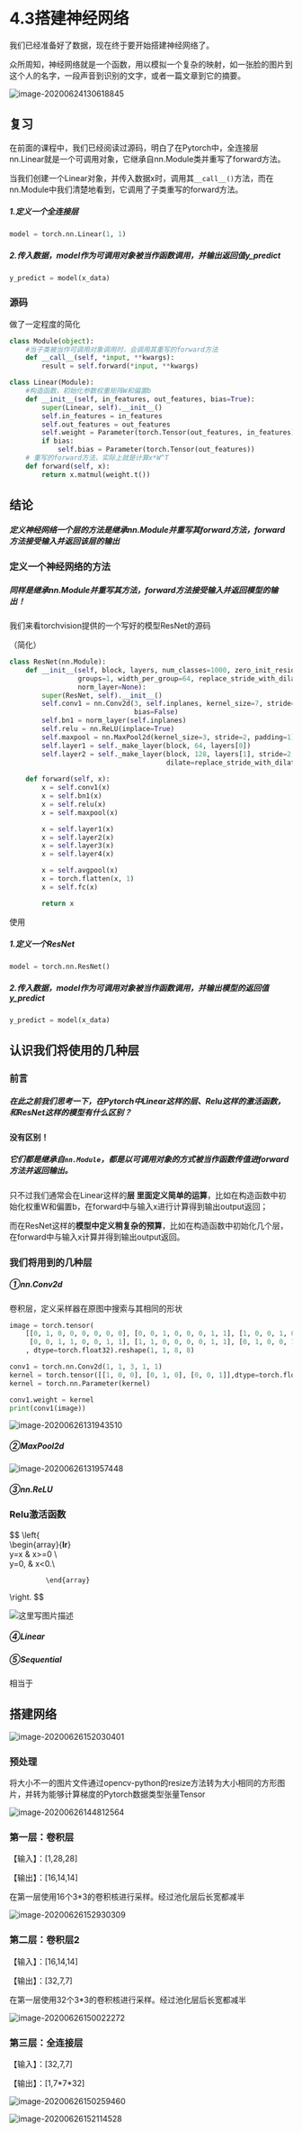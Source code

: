 # 4.3搭建神经网络

我们已经准备好了数据，现在终于要开始搭建神经网络了。

众所周知，神经网络就是一个函数，用以模拟一个复杂的映射，如一张脸的图片到这个人的名字，一段声音到识别的文字，或者一篇文章到它的摘要。

![image-20200624130618845](image-20200624130618845.png)

## 复习

在前面的课程中，我们已经阅读过源码，明白了在Pytorch中，全连接层nn.Linear就是一个可调用对象，它继承自nn.Module类并重写了forward方法。

当我们创建一个Linear对象，并传入数据x时，调用其`__call__()`方法，而在nn.Module中我们清楚地看到，它调用了子类重写的forward方法。

##### 1.定义一个全连接层

```python
model = torch.nn.Linear(1, 1)
```

##### 2.传入数据，model作为可调用对象被当作函数调用，并输出返回值y_predict

```python
y_predict = model(x_data)
```

### 源码

做了一定程度的简化

```python
class Module(object):
    #当子类被当作可调用对象调用时，会调用其重写的forward方法
    def __call__(self, *input, **kwargs):
        result = self.forward(*input, **kwargs)

class Linear(Module):
    #构造函数，初始化参数权重矩阵W和偏置b
    def __init__(self, in_features, out_features, bias=True):
        super(Linear, self).__init__()
        self.in_features = in_features
        self.out_features = out_features
        self.weight = Parameter(torch.Tensor(out_features, in_features))
        if bias:
            self.bias = Parameter(torch.Tensor(out_features))
    # 重写的forward方法，实际上就是计算x*W^T
    def forward(self, x):
        return x.matmul(weight.t())
```

## 结论

##### 定义神经网络一个层的方法是继承nn.Module并重写其forward方法，forward方法接受输入并返回该层的输出

### 定义一个神经网络的方法

##### 同样是继承nn.Module并重写其方法，forward方法接受输入并返回模型的输出！

我们来看torchvision提供的一个写好的模型ResNet的源码

（简化）

```python
class ResNet(nn.Module):
    def __init__(self, block, layers, num_classes=1000, zero_init_residual=False,
                 groups=1, width_per_group=64, replace_stride_with_dilation=None,
                 norm_layer=None):
        super(ResNet, self).__init__()
        self.conv1 = nn.Conv2d(3, self.inplanes, kernel_size=7, stride=2, padding=3,
                               bias=False)
        self.bn1 = norm_layer(self.inplanes)
        self.relu = nn.ReLU(inplace=True)
        self.maxpool = nn.MaxPool2d(kernel_size=3, stride=2, padding=1)
        self.layer1 = self._make_layer(block, 64, layers[0])
        self.layer2 = self._make_layer(block, 128, layers[1], stride=2,
                                       dilate=replace_stride_with_dilation[0])
                                       
    def forward(self, x):
        x = self.conv1(x)
        x = self.bn1(x)
        x = self.relu(x)
        x = self.maxpool(x)

        x = self.layer1(x)
        x = self.layer2(x)
        x = self.layer3(x)
        x = self.layer4(x)

        x = self.avgpool(x)
        x = torch.flatten(x, 1)
        x = self.fc(x)

        return x
```

使用

##### 1.定义一个ResNet

```python
model = torch.nn.ResNet()
```

##### 2.传入数据，model作为可调用对象被当作函数调用，并输出模型的返回值y_predict

```python
y_predict = model(x_data)
```

## 认识我们将使用的几种层

### 前言

##### 在此之前我们思考一下，在Pytorch中Linear这样的层、Relu这样的激活函数，和ResNet这样的模型有什么区别？

#### 没有区别！

##### 它们都是继承自`nn.Module`，都是以可调用对象的方式被当作函数传值进forward方法并返回输出。

只不过我们通常会在Linear这样的**层 里面定义简单的运算**，比如在构造函数中初始化权重W和偏置b，在forward中与输入x进行计算得到输出output返回；

而在ResNet这样的**模型中定义稍复杂的预算**，比如在构造函数中初始化几个层，在forward中与输入x计算并得到输出output返回。

### 我们将用到的几种层

##### ①nn.Conv2d

卷积层，定义采样器在原图中搜索与其相同的形状

```python
image = torch.tensor(
    [[0, 1, 0, 0, 0, 0, 0, 0], [0, 0, 1, 0, 0, 0, 1, 1], [1, 0, 0, 1, 0, 0, 1, 1], [0, 1, 1, 1, 0, 0, 1, 1],
     [0, 0, 1, 1, 0, 0, 1, 1], [1, 1, 0, 0, 0, 0, 1, 1], [0, 1, 0, 0, 1, 0, 0, 0], [0, 0, 1, 0, 0, 1, 0, 0]]
    , dtype=torch.float32).reshape(1, 1, 8, 8)

conv1 = torch.nn.Conv2d(1, 1, 3, 1, 1)
kernel = torch.tensor([[1, 0, 0], [0, 1, 0], [0, 0, 1]],dtype=torch.float32).reshape(1, 1, 3, 3)
kernel = torch.nn.Parameter(kernel)

conv1.weight = kernel
print(conv1(image))
```

![image-20200626131943510](image-20200626131943510.png)

##### ②MaxPool2d

![image-20200626131957448](image-20200626131957448.png)

##### ③nn.ReLU

### Relu激活函数

$$
\left\{  
             \begin{array}{**lr**}  
             y=x & x>=0 \\  
             y=0, & x<0.\\  
                
             \end{array}  
\right.
$$





![这里写图片描述](20180503231727530)

##### ④Linear

##### ⑤Sequential

相当于

## 搭建网络

![image-20200626152030401](image-20200626152030401.png)

### 预处理

将大小不一的图片文件通过opencv-python的resize方法转为大小相同的方形图片，并转为能够计算梯度的Pytorch数据类型张量Tensor



![image-20200626144812564](image-20200626144812564.png)

### 第一层：卷积层

【输入】：[1,28,28]

【输出】：[16,14,14]

在第一层使用16个3*3的卷积核进行采样。经过池化层后长宽都减半

![image-20200626152930309](image-20200626152930309.png)

### 第二层：卷积层2

【输入】：[16,14,14]

【输出】：[32,7,7]

在第一层使用32个3*3的卷积核进行采样。经过池化层后长宽都减半

![image-20200626150022272](image-20200626150022272.png)

### 第三层：全连接层

【输入】：[32,7,7]

【输出】：[1,7\*7\*32]

![image-20200626150259460](image-20200626150259460.png)

![image-20200626152114528](image-20200626152114528.png)